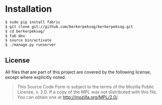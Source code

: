 # Installation

```sh
$ sudo pip install fabric
$ git clone git://github.com/berkerpeksag/berkerpeksag.git
$ cd berkerpeksag/
$ fab dev
$ source bin/activate
$ ./manage.py runserver
```

## License

All files that are part of this project are covered by the following license, except where explicitly noted.

> This Source Code Form is subject to the terms of the Mozilla Public
> License, v. 2.0. If a copy of the MPL was not distributed with this
> file, You can obtain one at http://mozilla.org/MPL/2.0/.
